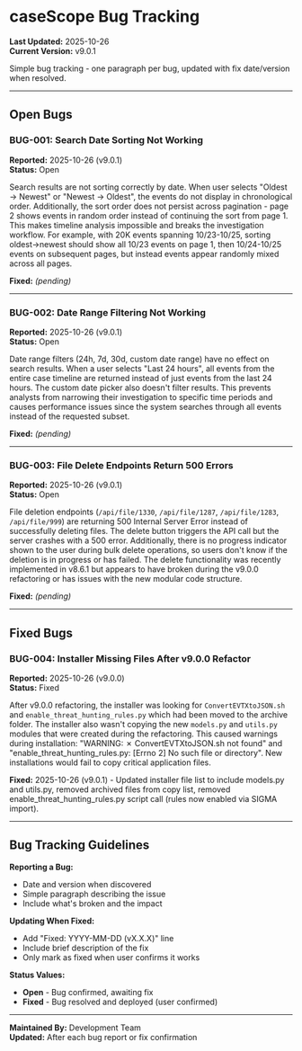 # caseScope Bug Tracking

**Last Updated:** 2025-10-26  
**Current Version:** v9.0.1

Simple bug tracking - one paragraph per bug, updated with fix date/version when resolved.

---

## Open Bugs

### BUG-001: Search Date Sorting Not Working
**Reported:** 2025-10-26 (v9.0.1)  
**Status:** Open

Search results are not sorting correctly by date. When user selects "Oldest → Newest" or "Newest → Oldest", the events do not display in chronological order. Additionally, the sort order does not persist across pagination - page 2 shows events in random order instead of continuing the sort from page 1. This makes timeline analysis impossible and breaks the investigation workflow. For example, with 20K events spanning 10/23-10/25, sorting oldest→newest should show all 10/23 events on page 1, then 10/24-10/25 events on subsequent pages, but instead events appear randomly mixed across all pages.

**Fixed:** _(pending)_

---

### BUG-002: Date Range Filtering Not Working  
**Reported:** 2025-10-26 (v9.0.1)  
**Status:** Open

Date range filters (24h, 7d, 30d, custom date range) have no effect on search results. When a user selects "Last 24 hours", all events from the entire case timeline are returned instead of just events from the last 24 hours. The custom date picker also doesn't filter results. This prevents analysts from narrowing their investigation to specific time periods and causes performance issues since the system searches through all events instead of the requested subset.

**Fixed:** _(pending)_

---

### BUG-003: File Delete Endpoints Return 500 Errors
**Reported:** 2025-10-26 (v9.0.1)  
**Status:** Open  

File deletion endpoints (`/api/file/1330`, `/api/file/1287`, `/api/file/1283`, `/api/file/999`) are returning 500 Internal Server Error instead of successfully deleting files. The delete button triggers the API call but the server crashes with a 500 error. Additionally, there is no progress indicator shown to the user during bulk delete operations, so users don't know if the deletion is in progress or has failed. The delete functionality was recently implemented in v8.6.1 but appears to have broken during the v9.0.0 refactoring or has issues with the new modular code structure.

**Fixed:** _(pending)_

---

## Fixed Bugs

### BUG-004: Installer Missing Files After v9.0.0 Refactor
**Reported:** 2025-10-26 (v9.0.0)  
**Status:** Fixed

After v9.0.0 refactoring, the installer was looking for `ConvertEVTXtoJSON.sh` and `enable_threat_hunting_rules.py` which had been moved to the archive folder. The installer also wasn't copying the new `models.py` and `utils.py` modules that were created during the refactoring. This caused warnings during installation: "WARNING: ✗ ConvertEVTXtoJSON.sh not found" and "enable_threat_hunting_rules.py: [Errno 2] No such file or directory". New installations would fail to copy critical application files.

**Fixed:** 2025-10-26 (v9.0.1) - Updated installer file list to include models.py and utils.py, removed archived files from copy list, removed enable_threat_hunting_rules.py script call (rules now enabled via SIGMA import).

---

## Bug Tracking Guidelines

**Reporting a Bug:**
- Date and version when discovered
- Simple paragraph describing the issue
- Include what's broken and the impact

**Updating When Fixed:**
- Add "Fixed: YYYY-MM-DD (vX.X.X)" line
- Include brief description of the fix
- Only mark as fixed when user confirms it works

**Status Values:**
- **Open** - Bug confirmed, awaiting fix
- **Fixed** - Bug resolved and deployed (user confirmed)

---

**Maintained By:** Development Team  
**Updated:** After each bug report or fix confirmation
